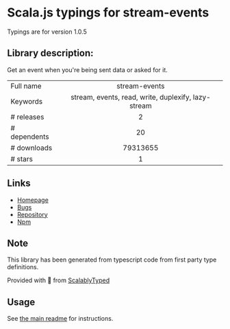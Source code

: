 
# Scala.js typings for stream-events

Typings are for version 1.0.5

## Library description:
Get an event when you're being sent data or asked for it.

|                    |                 |
| ------------------ | :-------------: |
| Full name          | stream-events |
| Keywords           | stream, events, read, write, duplexify, lazy-stream |
| # releases         | 2 |
| # dependents       | 20 |
| # downloads        | 79313655 |
| # stars            | 1 |

## Links
- [Homepage](https://github.com/stephenplusplus/stream-events)
- [Bugs](https://github.com/stephenplusplus/stream-events/issues)
- [Repository](https://github.com/stephenplusplus/stream-events)
- [Npm](https://www.npmjs.com/package/stream-events)
    


## Note
This library has been generated from typescript code from first party type definitions.

Provided with :purple_heart: from [ScalablyTyped](https://github.com/oyvindberg/ScalablyTyped)

## Usage
See [the main readme](../../readme.md) for instructions.


